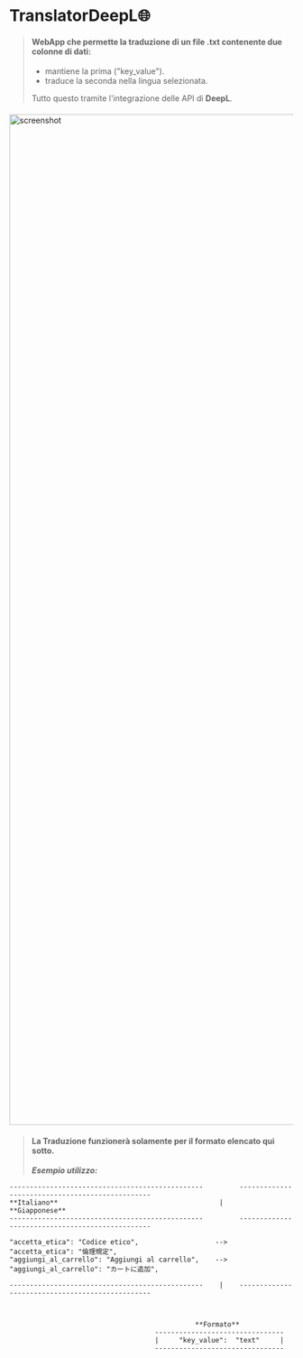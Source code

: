 # TranslatorDeepL🌐
 
> #### WebApp che permette la traduzione di un file .txt contenente due colonne di dati:
>
> - mantiene la prima ("key_value").
> - traduce la seconda nella lingua selezionata.
>
>  Tutto questo tramite l'integrazione delle API di **DeepL**.
> ####
> ####
<img width="1792" alt="screenshot" src="https://github.com/user-attachments/assets/069d8724-6672-4b52-8de6-e9ee1cc17ebd">
 
> #### **La Traduzione** funzionerà solamente per il formato elencato qui sotto.
>
>
> **_Esempio utilizzo:_**

```
------------------------------------------------         ------------------------------------------------
**Italiano**                                        |      **Giapponese**   
------------------------------------------------         ------------------------------------------------
      
"accetta_etica": "Codice etico",                   -->     "accetta_etica": "倫理規定",
"aggiungi_al_carrello": "Aggiungi al carrello",    -->     "aggiungi_al_carrello": "カートに追加",
                                                   
------------------------------------------------    |    ------------------------------------------------



                                              **Formato**
                                    --------------------------------
                                    |     "key_value":  "text"     |
                                    --------------------------------
```
